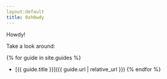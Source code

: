 ```yaml
---
layout:default
title: 0xh0wdy
---
```

Howdy! 

Take a look around:

{% for guide in site.guides %}
- [{{ guide.title }}]({{ guide.url | relative_url }})
{% endfor %}